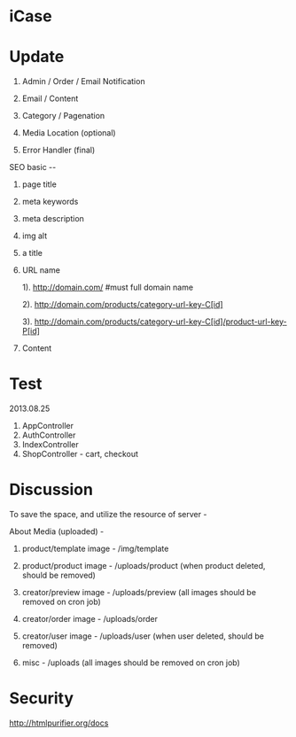 iCase
========


Update
========

1. Admin / Order / Email Notification
2. Email / Content
3. Category / Pagenation

5. Media Location (optional)
4. Error Handler (final)

SEO basic --

1. page title
2. meta keywords
3. meta description
4. img alt
5. a title
6. URL name 

    1). http://domain.com/ #must full domain name

    2). http://domain.com/products/category-url-key-C[id]

    3). http://domain.com/products/category-url-key-C[id]/product-url-key-P[id]

7. Content

Test
========

2013.08.25

1. AppController
2. AuthController
3. IndexController
4. ShopController - cart, checkout

Discussion
=============

To save the space, and utilize the resource of server - 

About Media (uploaded) - 

1. product/template image - /img/template
2. product/product image - /uploads/product (when product deleted, should be removed)

3. creator/preview image - /uploads/preview (all images should be removed on cron job)
4. creator/order image - /uploads/order
5. creator/user image - /uploads/user (when user deleted, should be removed)

6. misc - /uploads (all images should be removed on cron job)

Security
============
http://htmlpurifier.org/docs


